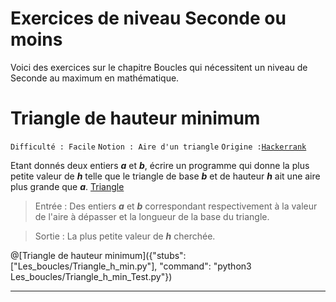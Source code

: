 # Exercices de niveau Seconde ou moins

Voici des exercices sur le chapitre Boucles qui nécessitent un niveau de Seconde au maximum en mathématique.

# Triangle de hauteur minimum
`Difficulté : Facile`
`Notion : Aire d'un triangle`
`Origine :`[`Hackerrank`](https://www.hackerrank.com/challenges/lowest-triangle/problem)

Etant donnés deux entiers ***a*** et ***b***, écrire un programme qui donne la plus petite valeur de ***h*** telle que le triangle de base ***b*** et de  hauteur ***h*** ait une aire plus grande que ***a***.
[Triangle](https://s3.amazonaws.com/hr-assets/0/1496306792-f2c37eea44-triangle.jpg)

> Entrée : Des entiers ***a*** et ***b*** correspondant respectivement à la valeur de l'aire à dépasser et la longueur de la base du triangle.

> Sortie : La plus petite valeur de ***h*** cherchée.

@[Triangle de hauteur minimum]({"stubs": ["Les_boucles/Triangle_h_min.py"], "command": "python3 Les_boucles/Triangle_h_min_Test.py"})

---
